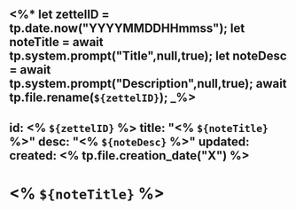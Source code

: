 <%*
	let zettelID = tp.date.now("YYYYMMDDHHmmss");
	let noteTitle = await tp.system.prompt("Title",null,true);
	let noteDesc = await tp.system.prompt("Description",null,true);
	await tp.file.rename(`${zettelID}`);
_%>
---
id: <% `${zettelID}` %>
title: "<% `${noteTitle}` %>"
desc: "<% `${noteDesc}` %>"
updated: 
created: <% tp.file.creation_date("X") %>
---

# <% `${noteTitle}` %>